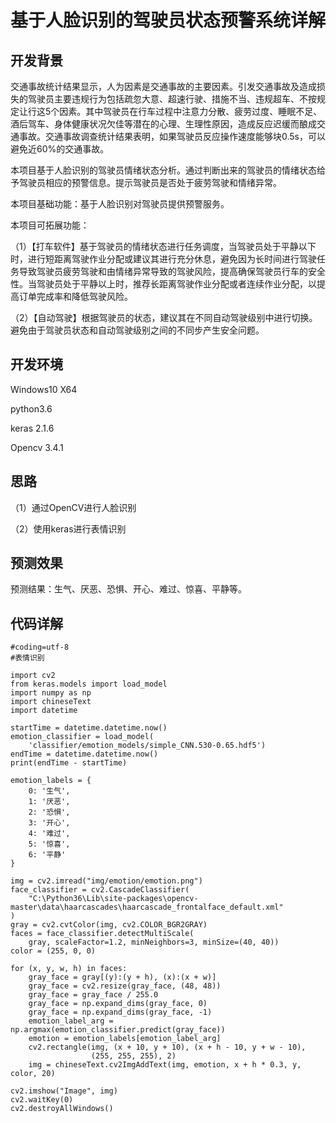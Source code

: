 # 基于人脸识别的驾驶员状态预警系统详解

## 开发背景

   交通事故统计结果显示，人为因素是交通事故的主要因素。引发交通事故及造成损失的驾驶员主要违规行为包括疏忽大意、超速行驶、措施不当、违规超车、不按规定让行这5个因素。其中驾驶员在行车过程中注意力分散、疲劳过度、睡眠不足、酒后驾车、身体健康状况欠佳等潜在的心理、生理性原因，造成反应迟缓而酿成交通事故。交通事故调查统计结果表明，如果驾驶员反应操作速度能够块0.5s，可以避免近60%的交通事故。
   
   本项目基于人脸识别的驾驶员情绪状态分析。通过判断出来的驾驶员的情绪状态给予驾驶员相应的预警信息。提示驾驶员是否处于疲劳驾驶和情绪异常。
   
   本项目基础功能：基于人脸识别对驾驶员提供预警服务。
   
   本项目可拓展功能：
   
   （1）【打车软件】基于驾驶员的情绪状态进行任务调度，当驾驶员处于平静以下时，进行短距离驾驶作业分配或建议其进行充分休息，避免因为长时间进行驾驶任务导致驾驶员疲劳驾驶和由情绪异常导致的驾驶风险，提高确保驾驶员行车的安全性。当驾驶员处于平静以上时，推荐长距离驾驶作业分配或者连续作业分配，以提高订单完成率和降低驾驶风险。
   
   （2）【自动驾驶】根据驾驶员的状态，建议其在不同自动驾驶级别中进行切换。避免由于驾驶员状态和自动驾驶级别之间的不同步产生安全问题。

## 开发环境

Windows10 X64

python3.6

keras 2.1.6

Opencv 3.4.1

## 思路

（1）通过OpenCV进行人脸识别

（2）使用keras进行表情识别

## 预测效果
  
  预测结果：生气、厌恶、恐惧、开心、难过、惊喜、平静等。

## 代码详解
```
#coding=utf-8
#表情识别

import cv2
from keras.models import load_model
import numpy as np
import chineseText
import datetime

startTime = datetime.datetime.now()
emotion_classifier = load_model(
    'classifier/emotion_models/simple_CNN.530-0.65.hdf5')
endTime = datetime.datetime.now()
print(endTime - startTime)

emotion_labels = {
    0: '生气',
    1: '厌恶',
    2: '恐惧',
    3: '开心',
    4: '难过',
    5: '惊喜',
    6: '平静'
}

img = cv2.imread("img/emotion/emotion.png")
face_classifier = cv2.CascadeClassifier(
    "C:\Python36\Lib\site-packages\opencv-master\data\haarcascades\haarcascade_frontalface_default.xml"
)
gray = cv2.cvtColor(img, cv2.COLOR_BGR2GRAY)
faces = face_classifier.detectMultiScale(
    gray, scaleFactor=1.2, minNeighbors=3, minSize=(40, 40))
color = (255, 0, 0)

for (x, y, w, h) in faces:
    gray_face = gray[(y):(y + h), (x):(x + w)]
    gray_face = cv2.resize(gray_face, (48, 48))
    gray_face = gray_face / 255.0
    gray_face = np.expand_dims(gray_face, 0)
    gray_face = np.expand_dims(gray_face, -1)
    emotion_label_arg = np.argmax(emotion_classifier.predict(gray_face))
    emotion = emotion_labels[emotion_label_arg]
    cv2.rectangle(img, (x + 10, y + 10), (x + h - 10, y + w - 10),
                  (255, 255, 255), 2)
    img = chineseText.cv2ImgAddText(img, emotion, x + h * 0.3, y, color, 20)

cv2.imshow("Image", img)
cv2.waitKey(0)
cv2.destroyAllWindows()

```
